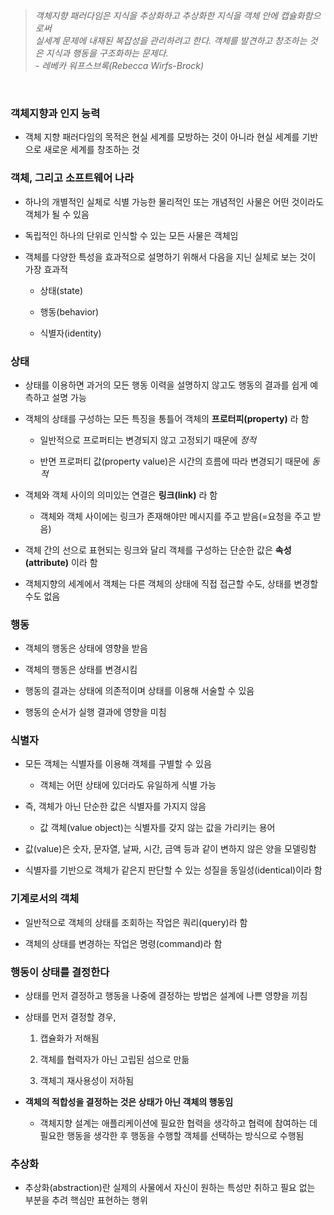 > *객체지향 패러다임은 지식을 추상화하고 추상화한 지식을 객체 안에 캡슐화함으로써 <br> 실세계 문제에 내재된 복잡성을 관리하려고 한다.
> 객체를 발견하고 창조하는 것은 지식과 행동을 구조화하는 문제다. <br> - 레베카 워프스브록(Rebecca Wirfs-Brock)*

<br>

### 객체지향과 인지 능력
- 객체 지향 패러다임의 목적은 현실 세계를 모방하는 것이 아니라 현실 세계를 기반으로 새로운 세계를 창조하는 것

 
 ### 객체, 그리고 소프트웨어 나라
 - 하나의 개별적인 실체로 식별 가능한 물리적인 또는 개념적인 사물은 어떤 것이라도 객체가 될 수 있음
 
 - 독립적인 하나의 단위로 인식할 수 있는 모든 사물은 객체임
 - 객체를 다양한 특성을 효과적으로 설명하기 위해서 다음을 지닌 실체로 보는 것이 가장 효과적
    - 상태(state)
    
    - 행동(behavior)
    - 식별자(identity)

### 상태
- 상태를 이용하면 과거의 모든 행동 이력을 설명하지 않고도 행동의 결과를 쉽게 예측하고 설명 가능

- 객체의 상태를 구성하는 모든 특징을 통틀어 객체의 **프로터피(property)** 라 함
  - 일반적으로 프로퍼티는 변경되지 않고 고정되기 때문에 *정적*
  
  - 반면 프로퍼티 값(property value)은 시간의 흐름에 따라 변경되기 때문에 *동적*
- 객체와 객체 사이의 의미있는 연결은 **링크(link)** 라 함
  - 객체와 객체 사이에는 링크가 존재해야만 메시지를 주고 받음(=요청을 주고 받음)
- 객체 간의 선으로 표현되는 링크와 달리 객체를 구성하는 단순한 값은 **속성(attribute)** 이라 함
- 객체지향의 세계에서 객체는 다른 객체의 상태에 직접 접근할 수도, 상태를 변경할 수도 없음



### 행동
- 객체의 행동은 상태에 영향을 받음
 
- 객체의 행동은 상태를 변경시킴
- 행동의 결과는 상태에 의존적이며 상태를 이용해 서술할 수 있음
- 행동의 순서가 실행 결과에 영향을 미침


### 식별자
- 모든 객체는 식별자를 이용해 객체를 구별할 수 있음

  - 객체는 어떤 상태에 있더라도 유일하게 식별 가능
- 즉, 객체가 아닌 단순한 값은 식별자를 가지지 않음
  - 값 객체(value object)는 식별자를 갖지 않는 값을 가리키는 용어
- 값(value)은 숫자, 문자열, 날짜, 시간, 금액 등과 같이 변하지 않은 양을 모델링함
- 식별자를 기반으로 객체가 같은지 판단할 수 있는 성질을 동일성(identical)이라 함


### 기계로서의 객체
- 일반적으로 객체의 상태를 조회하는 작업은 쿼리(query)라 함

- 객체의 상태를 변경하는 작업은 명령(command)라 함


### 행동이 상태를 결정한다
- 상태를 먼저 결정하고 행동을 나중에 결정하는 방법은 설계에 나쁜 영향을 끼침
- 상태를 먼저 결정할 경우, 
  1. 캡슐화가 저해됨

  2. 객체를 협력자가 아닌 고립된 섬으로 만듦
  3. 객체긔 재사용성이 저하됨

- **객체의 적합성을 결정하는 것은 상태가 아닌 객체의 행동임**
  - 객체지향 설계는 애플리케이션에 필요한 협력을 생각하고 협력에 참여하는 데 필요한 행동을 생각한 후 행동을 수행할 객체를 선택하는 방식으로 수행됨


### 추상화
- 추상화(abstraction)란 실제의 사물에서 자신이 원하는 특성만 취하고 필요 없는 부분을 추려 핵심만 표현하는 행위

